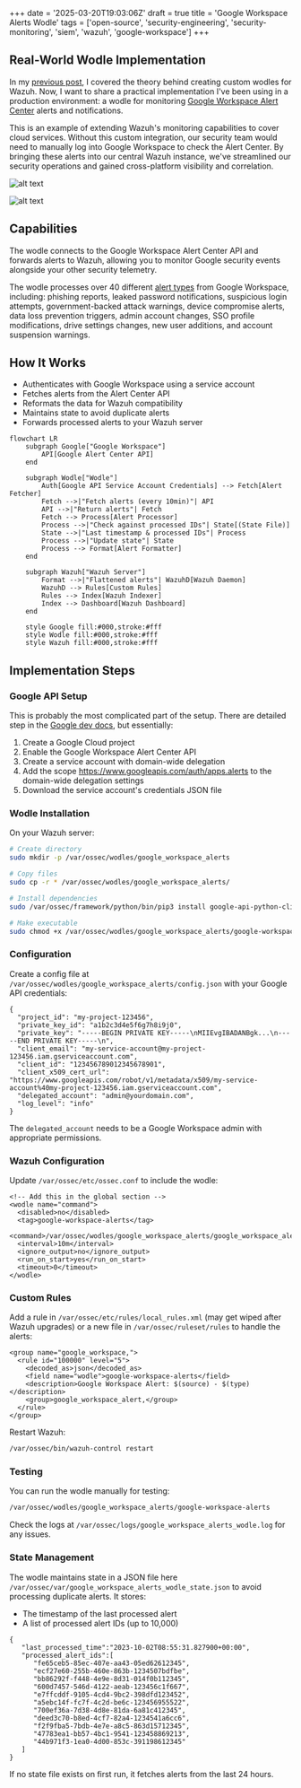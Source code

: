 +++
date = '2025-03-20T19:03:06Z'
draft = true
title = 'Google Workspace Alerts Wodle'
tags = ['open-source', 'security-engineering', 'security-monitoring', 'siem', 'wazuh', 'google-workspace']
+++

## Real-World Wodle Implementation

In my [previous post](/blog/creating-a-custom-wazuh-wodle), I covered the theory behind creating custom wodles for Wazuh. Now, I want to share a practical implementation I've been using in a production environment: a wodle for monitoring [Google Workspace Alert Center](https://workspace.google.com/intl/en_uk/products/admin/alert-center/) alerts and notifications.

This is an example of extending Wazuh's monitoring capabilities to cover cloud services. Without this custom integration, our security team would need to manually log into Google Workspace to check the Alert Center. By bringing these alerts into our central Wazuh instance, we've streamlined our security operations and gained cross-platform visibility and correlation.

![alt text](google-workspace-alerts-wodle-1.png)

![alt text](google-workspace-alerts-wodle-2.png)

## Capabilities

The wodle connects to the Google Workspace Alert Center API and forwards alerts to Wazuh, allowing you to monitor Google security events alongside your other security telemetry.

The wodle processes over 40 different [alert types](https://developers.google.com/admin-sdk/alertcenter/reference/alert-types) from Google Workspace, including: phishing reports, leaked password notifications, suspicious login attempts, government-backed attack warnings, device compromise alerts, data loss prevention triggers, admin account changes, SSO profile modifications, drive settings changes, new user additions, and account suspension warnings.

## How It Works

- Authenticates with Google Workspace using a service account
- Fetches alerts from the Alert Center API
- Reformats the data for Wazuh compatibility
- Maintains state to avoid duplicate alerts
- Forwards processed alerts to your Wazuh server


```mermaid
flowchart LR
    subgraph Google["Google Workspace"]
        API[Google Alert Center API]
    end

    subgraph Wodle["Wodle"]
        Auth[Google API Service Account Credentials] --> Fetch[Alert Fetcher]
        Fetch -->|"Fetch alerts (every 10min)"| API
        API -->|"Return alerts"| Fetch
        Fetch --> Process[Alert Processor]
        Process -->|"Check against processed IDs"| State[(State File)]
        State -->|"Last timestamp & processed IDs"| Process
        Process -->|"Update state"| State
        Process --> Format[Alert Formatter]
    end

    subgraph Wazuh["Wazuh Server"]
        Format -->|"Flattened alerts"| WazuhD[Wazuh Daemon]
        WazuhD --> Rules[Custom Rules]
        Rules --> Index[Wazuh Indexer]
        Index --> Dashboard[Wazuh Dashboard]
    end

    style Google fill:#000,stroke:#fff
    style Wodle fill:#000,stroke:#fff
    style Wazuh fill:#000,stroke:#fff
```

## Implementation Steps

### Google API Setup

This is probably the most complicated part of the setup. There are detailed step in the [Google dev docs](https://developers.google.com/workspace/guides/get-started), but essentially:

1. Create a Google Cloud project
2. Enable the Google Workspace Alert Center API
3. Create a service account with domain-wide delegation
4. Add the scope https://www.googleapis.com/auth/apps.alerts to the domain-wide delegation settings
5. Download the service account's credentials JSON file

### Wodle Installation

On your Wazuh server:

```bash
# Create directory
sudo mkdir -p /var/ossec/wodles/google_workspace_alerts

# Copy files
sudo cp -r * /var/ossec/wodles/google_workspace_alerts/

# Install dependencies
sudo /var/ossec/framework/python/bin/pip3 install google-api-python-client google-auth google-auth-httplib2

# Make executable
sudo chmod +x /var/ossec/wodles/google_workspace_alerts/google-workspace-alerts
```

### Configuration

Create a config file at `/var/ossec/wodles/google_workspace_alerts/config.json` with your Google API credentials:

```json{filename="config.json"}
{
  "project_id": "my-project-123456",
  "private_key_id": "a1b2c3d4e5f6g7h8i9j0",
  "private_key": "-----BEGIN PRIVATE KEY-----\nMIIEvgIBADANBgk...\n-----END PRIVATE KEY-----\n",
  "client_email": "my-service-account@my-project-123456.iam.gserviceaccount.com",
  "client_id": "123456789012345678901",
  "client_x509_cert_url": "https://www.googleapis.com/robot/v1/metadata/x509/my-service-account%40my-project-123456.iam.gserviceaccount.com",
  "delegated_account": "admin@yourdomain.com",
  "log_level": "info"
}
```

The `delegated_account` needs to be a Google Workspace admin with appropriate permissions.

### Wazuh Configuration

Update `/var/ossec/etc/ossec.conf` to include the wodle:

```xml{filename="ossec.conf"}
<!-- Add this in the global section -->
<wodle name="command">
  <disabled>no</disabled>
  <tag>google-workspace-alerts</tag>
  <command>/var/ossec/wodles/google_workspace_alerts/google_workspace_alerts</command>
  <interval>10m</interval>
  <ignore_output>no</ignore_output>
  <run_on_start>yes</run_on_start>
  <timeout>0</timeout>
</wodle>
```

### Custom Rules

Add a rule in `/var/ossec/etc/rules/local_rules.xml` (may get wiped after Wazuh upgrades) or a new file in `/var/ossec/ruleset/rules` to handle the alerts:

```xml{filename="local_rules.xml"}
<group name="google_workspace,">
  <rule id="100000" level="5">
    <decoded_as>json</decoded_as>
    <field name="wodle">google-workspace-alerts</field>
    <description>Google Workspace Alert: $(source) - $(type)</description>
    <group>google_workspace_alert,</group>
  </rule>
</group>
```

Restart Wazuh:

```bash
/var/ossec/bin/wazuh-control restart
```

### Testing

You can run the wodle manually for testing:

```bash
/var/ossec/wodles/google_workspace_alerts/google-workspace-alerts
```

Check the logs at `/var/ossec/logs/google_workspace_alerts_wodle.log` for any issues.

### State Management

The wodle maintains state in a JSON file here `/var/ossec/var/google_workspace_alerts_wodle_state.json` to avoid processing duplicate alerts. It stores:

- The timestamp of the last processed alert
- A list of processed alert IDs (up to 10,000)

```json{filename="example_google_workspace_alerts_wodle_state.json"}
{
   "last_processed_time":"2023-10-02T08:55:31.827900+00:00",
   "processed_alert_ids":[
      "fe65ceb5-85ec-407e-aa43-05ed62612345",
      "ecf27e60-255b-460e-863b-1234507bdfbe",
      "bb86292f-f448-4e9e-8d31-014f0b112345",
      "600d7457-546d-4122-aeab-123456c1f667",
      "e7ffcddf-9105-4cd4-9bc2-398dfd123452",
      "a5ebc14f-fc7f-4c2d-be6c-123456955522",
      "700ef36a-7d38-4d8e-81da-6a81c412345",
      "deed3c70-b8ed-4cf7-82a4-1234541a6cc6",
      "f2f9fba5-7bdb-4e7e-a8c5-863d15712345",
      "47783ea1-bb57-4bc1-9541-123458869213",
      "44b971f3-1ea0-4d00-853c-391198612345"
   ]
}
```

If no state file exists on first run, it fetches alerts from the last 24 hours.